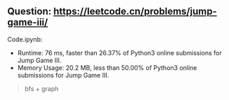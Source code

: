 ## Question: https://leetcode.cn/problems/jump-game-iii/

Code.ipynb:
* Runtime: 76 ms, faster than 26.37% of Python3 online submissions for Jump Game III.
* Memory Usage: 20.2 MB, less than 50.00% of Python3 online submissions for Jump Game III.
> bfs + graph

